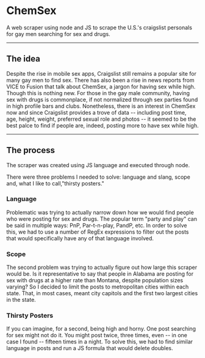 # ChemSex
A web scraper using node and JS to scrape the U.S.'s craigslist personals for gay men searching for sex and drugs. 
<hr>
<h2> The idea </h2>
<p> Despite the rise in mobile sex apps, Craigslist still remains a popular site for many gay men to find sex. There has also been a rise in news reports from VICE to Fusion that talk about ChemSex, a jargon for having sex while high. Though this is nothing new. For those in the gay male community, having sex with drugs is commonplace, if not normalized through sex parties found in high profile bars and clubs. Nonetheless, there is an interest in ChemSex now and since Craigslist provides a trove of data -- including post time, age, height, weight, preferred sexual role and photos -- it seemed to be the best palce to find if people are, indeed, posting more to have sex while high. </p>
<hr>
<h2> The process </h2>
<p>The scraper was created using JS language and executed through node. 

There were three problems I needed to solve: language and slang, scope and, what I like to call,"thirsty posters."  </p>

<h3> Language </h3>
<p>Problematic was trying to actually narrow down how we would find people who were posting for sex and drugs. The popular term "party and play" can be said in multiple ways: PnP, Par-t-n-play, PandP, etc. In order to solve this, we had to use a number of RegEx expressions to filter out the posts that would specifically have any of that language involved. 

<h3> Scope </h3>
<p> The second problem was trying to actually figure out how large this scraper would be. Is it representative to say that people in Alabama are posting for sex with drugs at a higher rate than Montana, despite population sizes varying? So I decided to limit the posts to metropolitan cities within each state. That, in most cases, meant city capitols and the first two largest cities in the state. 

<h3> Thirsty Posters </h3>
<p> If you can imagine, for a second, being high and horny. One post searching for sex might not do it. You might post twice, three times, even -- in one case I found -- fifteen times in a night. To solve this, we had to find similar language in posts and run a JS formula that would delete doubles. 
